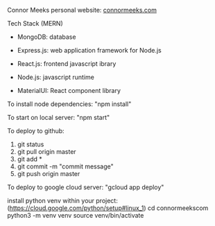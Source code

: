 Connor Meeks personal website: [connormeeks.com](https://www.connormeeks.com)

Tech Stack (MERN)
- MongoDB: database
- Express.js: web application framework for Node.js
- React.js: frontend javascript ibrary
- Node.js: javascript runtime

- MaterialUI: React component library



To install node dependencies: "npm install"

To start on local server: "npm start"

To deploy to github:
1) git status
2) git pull origin master
3) git add *
4) git commit -m "commit message"
5) git push origin master

To deploy to google cloud server: "gcloud app deploy"

install python venv within your project:
(https://cloud.google.com/python/setup#linux_1)
    cd connormeekscom
    python3 -m venv venv
    source venv/bin/activate
